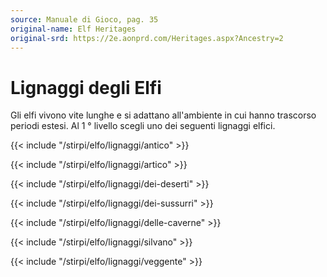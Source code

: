 ```yaml
---
source: Manuale di Gioco, pag. 35
original-name: Elf Heritages
original-srd: https://2e.aonprd.com/Heritages.aspx?Ancestry=2
---
```


# Lignaggi degli Elfi

Gli elfi vivono vite lunghe e si adattano all'ambiente in cui hanno trascorso
periodi estesi. Al 1 ° livello scegli uno dei seguenti lignaggi elfici.

{{< include "/stirpi/elfo/lignaggi/antico" >}}

{{< include "/stirpi/elfo/lignaggi/artico" >}}

{{< include "/stirpi/elfo/lignaggi/dei-deserti" >}}

{{< include "/stirpi/elfo/lignaggi/dei-sussurri" >}}

{{< include "/stirpi/elfo/lignaggi/delle-caverne" >}}

{{< include "/stirpi/elfo/lignaggi/silvano" >}}

{{< include "/stirpi/elfo/lignaggi/veggente" >}}
